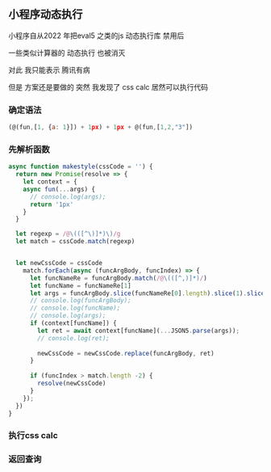 ## 小程序动态执行

小程序自从2022 年把eval5 之类的js 动态执行库 禁用后

一些类似计算器的 动态执行 也被消灭


对此 我只能表示 腾讯有病

但是 方案还是要做的  突然 我发现了 css calc 居然可以执行代码


### 确定语法

```js
(@(fun,[1, {a: 1}]) + 1px) + 1px + @(fun,[1,2,"3"])
```

### 先解析函数 

```js
async function makestyle(cssCode = '') {
  return new Promise(resolve => {
    let context = {
    async fun(...args) {
      // console.log(args);
      return '1px'
    }
  }

  let regexp = /@\(([^\)]*)\)/g
  let match = cssCode.match(regexp)


  let newCssCode = cssCode
    match.forEach(async (funcArgBody, funcIndex) => {
      let funcNameRe = funcArgBody.match(/@\(([^,)]*)/)
      let funcName = funcNameRe[1]
      let args = funcArgBody.slice(funcNameRe[0].length).slice(1).slice(0, -1);
      // console.log(funcArgBody);
      // console.log(funcName);
      // console.log(args);
      if (context[funcName]) {
        let ret = await context[funcName](...JSON5.parse(args));
        // console.log(ret);
        
        newCssCode = newCssCode.replace(funcArgBody, ret)
      }
      
      if (funcIndex > match.length -2) {
        resolve(newCssCode)
      }
    });
  })
}
```

### 执行css calc
### 返回查询